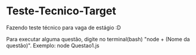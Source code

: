 # Teste-Tecnico-Target

Fazendo teste técnico para vaga de estágio :D

Para executar alguma questão, digite no terminal(bash) "node + (Nome da questão)".
Exemplo: node Questao1.js
